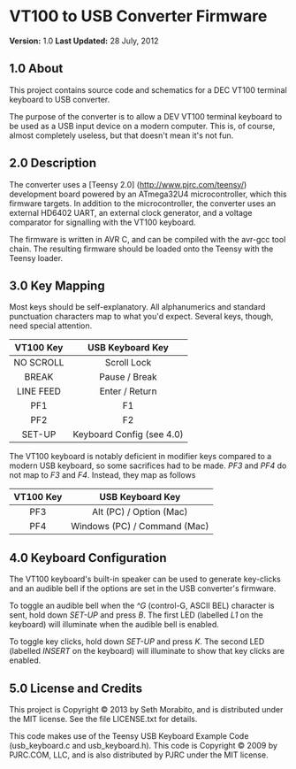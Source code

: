 VT100 to USB Converter Firmware
===============================

**Version:** 1.0
**Last Updated:** 28 July, 2012

## 1.0 About

This project contains source code and schematics for a DEC VT100 terminal keyboard to USB converter.

The purpose of the converter is to allow a DEV VT100 terminal keyboard to be used as a USB input device on a modern computer. This is, of course, almost completely useless, but that doesn't mean it's not fun.

## 2.0 Description

The converter uses a [Teensy 2.0] (http://www.pjrc.com/teensy/) development board powered by an ATmega32U4 microcontroller, which this firmware targets. In addition to the microcontroller, the converter uses an external HD6402 UART, an external clock generator, and a voltage comparator for signalling with the VT100 keyboard.

The firmware is written in AVR C, and can be compiled with the avr-gcc tool chain. The resulting firmware should be loaded onto the Teensy with the Teensy loader.

## 3.0 Key Mapping

Most keys should be self-explanatory. All alphanumerics and standard punctuation characters map to what you'd expect. Several keys, though, need special attention.

| VT100 Key | USB Keyboard Key          |
|:---------:|:-------------------------:|
| NO SCROLL | Scroll Lock               |
| BREAK     | Pause / Break             |
| LINE FEED | Enter / Return            |
| PF1       | F1                        |
| PF2       | F2                        |
| SET-UP    | Keyboard Config (see 4.0) |

The VT100 keyboard is notably deficient in modifier keys compared to a modern USB keyboard, so some sacrifices had to be made. *PF3* and *PF4* do not map to *F3* and *F4*. Instead, they map as follows

| VT100 Key | USB Keyboard Key             |
|:---------:|:----------------------------:|
| PF3       | Alt (PC) / Option (Mac)      |
| PF4       | Windows (PC) / Command (Mac) |


## 4.0 Keyboard Configuration

The VT100 keyboard's built-in speaker can be used to generate key-clicks and an audible bell if the options are set in the USB converter's firmware.

To toggle an audible bell when the *^G* (control-G, ASCII BEL) character is sent, hold down *SET-UP* and press *B*. The first LED (labelled *L1* on the keyboard) will illuminate when the audible bell is enabled.

To toggle key clicks, hold down *SET-UP* and press *K*. The second LED (labelled *INSERT* on the keyboard) will illuminate to show that key clicks are enabled.

## 5.0 License and Credits

This project is Copyright &copy; 2013 by Seth Morabito, and is distributed under the MIT license. See the file LICENSE.txt for details.

This code makes use of the Teensy USB Keyboard Example Code (usb_keyboard.c and usb_keyboard.h). This code is Copyright &copy; 2009 by PJRC.COM, LLC, and is also distributed by PJRC under the MIT license.

